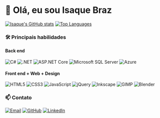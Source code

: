 # 👋 Olá, eu sou Isaque Braz

[![Isaque's GitHub stats](https://github-readme-stats.vercel.app/api?username=IsaqueBraz17&show_icons=true&theme=radical&hide_border=true)](https://github.com/IsaqueBraz17) [![Top Languages](https://github-readme-stats.vercel.app/api/top-langs/?username=IsaqueBraz17&layout=compact&theme=radical&hide_border=true)](https://github.com/IsaqueBraz17)

### 🛠 Principais habilidades

#### **Back end**
![C#](https://img.shields.io/badge/C%23-239120?style=for-the-badge&logo=c-sharp&logoColor=white)
![.NET](https://img.shields.io/badge/.NET-512BD4?style=for-the-badge&logo=dotnet&logoColor=white)
![ASP.NET Core](https://img.shields.io/badge/ASP.NET%20Core-512BD4?style=for-the-badge&logo=dotnet&logoColor=white)
![Microsoft SQL Server](https://img.shields.io/badge/Microsoft%20SQL%20Server-CC2927?style=for-the-badge&logo=microsoft%20sql%20server&logoColor=white)
![Azure](https://img.shields.io/badge/Microsoft%20Azure-0078D4?style=for-the-badge&logo=microsoft-azure&logoColor=white)

#### **Front end + Web + Design**
![HTML5](https://img.shields.io/badge/HTML5-E34F26?style=for-the-badge&logo=html5&logoColor=white)
![CSS3](https://img.shields.io/badge/CSS3-1572B6?style=for-the-badge&logo=css3&logoColor=white)
![JavaScript](https://img.shields.io/badge/JavaScript-F7DF1E?style=for-the-badge&logo=javascript&logoColor=black)
![jQuery](https://img.shields.io/badge/jQuery-0769AD?style=for-the-badge&logo=jquery&logoColor=white)
![Inkscape](https://img.shields.io/badge/Inkscape-000000?style=for-the-badge&logo=inkscape&logoColor=white)
![GIMP](https://img.shields.io/badge/GIMP-5C5543?style=for-the-badge&logo=gimp&logoColor=white)
![Blender](https://img.shields.io/badge/Blender-F5792A?style=for-the-badge&logo=blender&logoColor=white)

### 📫 Contato
[![Email](https://img.shields.io/badge/Gmail-D14836?style=for-the-badge&logo=gmail&logoColor=white)](mailto:isaquebraz2018@gmail.com)
[![GitHub](https://img.shields.io/badge/GitHub-100000?style=for-the-badge&logo=github&logoColor=white)](https://github.com/IsaqueBraz17)
[![LinkedIn](https://img.shields.io/badge/LinkedIn-0077B5?style=for-the-badge&logo=linkedin&logoColor=white)](https://linkedin.com/in/isaque-de-oliveira-braz-7a6a75302)
